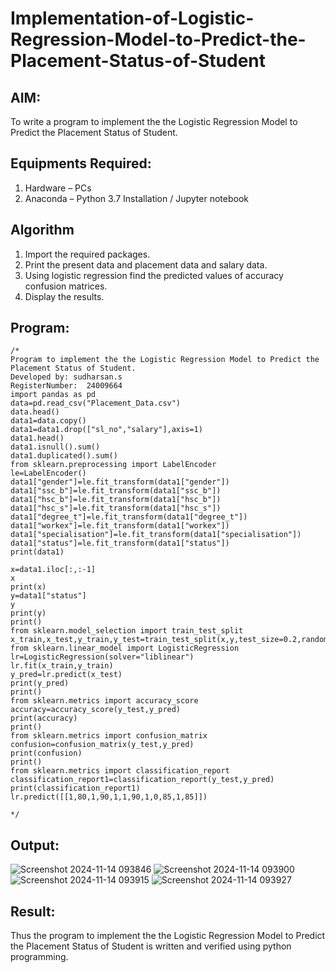 # Implementation-of-Logistic-Regression-Model-to-Predict-the-Placement-Status-of-Student

## AIM:
To write a program to implement the the Logistic Regression Model to Predict the Placement Status of Student.

## Equipments Required:
1. Hardware – PCs
2. Anaconda – Python 3.7 Installation / Jupyter notebook

## Algorithm
1. Import the required packages.
2. Print the present data and placement data and salary data.
3. Using logistic regression find the predicted values of accuracy confusion matrices.
4. Display the results.


## Program:
```
/*
Program to implement the the Logistic Regression Model to Predict the Placement Status of Student.
Developed by: sudharsan.s
RegisterNumber:  24009664
import pandas as pd
data=pd.read_csv("Placement_Data.csv")
data.head()
data1=data.copy()
data1=data1.drop(["sl_no","salary"],axis=1)
data1.head()
data1.isnull().sum()
data1.duplicated().sum()
from sklearn.preprocessing import LabelEncoder
le=LabelEncoder()
data1["gender"]=le.fit_transform(data1["gender"])
data1["ssc_b"]=le.fit_transform(data1["ssc_b"])
data1["hsc_b"]=le.fit_transform(data1["hsc_b"])
data1["hsc_s"]=le.fit_transform(data1["hsc_s"])
data1["degree_t"]=le.fit_transform(data1["degree_t"])
data1["workex"]=le.fit_transform(data1["workex"])
data1["specialisation"]=le.fit_transform(data1["specialisation"])
data1["status"]=le.fit_transform(data1["status"])
print(data1)

x=data1.iloc[:,:-1]
x
print(x)
y=data1["status"]
y
print(y)
print()
from sklearn.model_selection import train_test_split
x_train,x_test,y_train,y_test=train_test_split(x,y,test_size=0.2,random_state=0)
from sklearn.linear_model import LogisticRegression
lr=LogisticRegression(solver="liblinear")
lr.fit(x_train,y_train)
y_pred=lr.predict(x_test)
print(y_pred)
print()
from sklearn.metrics import accuracy_score
accuracy=accuracy_score(y_test,y_pred)
print(accuracy)
print()
from sklearn.metrics import confusion_matrix
confusion=confusion_matrix(y_test,y_pred)
print(confusion)
print()
from sklearn.metrics import classification_report
classification_report1=classification_report(y_test,y_pred)
print(classification_report1)
lr.predict([[1,80,1,90,1,1,90,1,0,85,1,85]])

*/
```

## Output:
![Screenshot 2024-11-14 093846](https://github.com/user-attachments/assets/969724d8-6ab8-42d7-ba5a-0bc3ab650a0c)
![Screenshot 2024-11-14 093900](https://github.com/user-attachments/assets/30271cdd-7996-459d-b4db-1b6aa697157c)
![Screenshot 2024-11-14 093915](https://github.com/user-attachments/assets/299fb33d-ff0c-4af8-877d-59bc8bca2cd8)
![Screenshot 2024-11-14 093927](https://github.com/user-attachments/assets/da803780-13d1-4c2e-8481-8caab3c70fa1)


## Result:
Thus the program to implement the the Logistic Regression Model to Predict the Placement Status of Student is written and verified using python programming.
